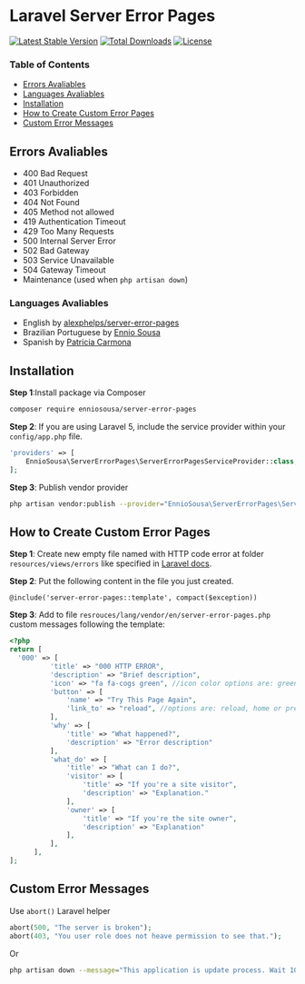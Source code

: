# Laravel Server Error Pages
[![Latest Stable Version](https://poser.pugx.org/enniosousa/server-error-pages/v/stable)](https://packagist.org/packages/enniosousa/server-error-pages)
[![Total Downloads](https://poser.pugx.org/enniosousa/server-error-pages/downloads)](https://packagist.org/packages/enniosousa/server-error-pages)
[![License](https://poser.pugx.org/enniosousa/server-error-pages/license)](https://packagist.org/packages/enniosousa/server-error-pages)

### Table of Contents
* [Errors Avaliables](#errors-avaliables)
* [Languages Avaliables](#languages-avaliables)
* [Installation](#installation)
* [How to Create Custom Error Pages](#how-to-create-custom-error-pages)
* [Custom Error Messages](#custom-error-messages)

## Errors Avaliables
* 400 Bad Request
* 401 Unauthorized
* 403 Forbidden
* 404 Not Found
* 405 Method not allowed
* 419 Authentication Timeout
* 429 Too Many Requests
* 500 Internal Server Error
* 502 Bad Gateway
* 503 Service Unavailable
* 504 Gateway Timeout
* Maintenance (used when ```php artisan down```)

### Languages Avaliables
* English by [alexphelps/server-error-pages](https://github.com/alexphelps/server-error-pages)
* Brazilian Portuguese by [Ennio Sousa](https://enniosousa.com.br)
* Spanish by [Patricia Carmona](https://github.com/carmonapacs)

## Installation
**Step 1**:Install package via Composer
```bash
composer require enniosousa/server-error-pages
```
**Step 2**: If you are using Laravel 5, include the service provider within your `config/app.php` file.

```php
'providers' => [
    EnnioSousa\ServerErrorPages\ServerErrorPagesServiceProvider::class,
];
```

**Step 3**: Publish vendor provider
```bash
php artisan vendor:publish --provider="EnnioSousa\ServerErrorPages\ServerErrorPagesServiceProvider"
```

## How to Create Custom Error Pages
**Step 1**:  Create new empty file named with HTTP code error at folder `resources/views/errors` like specified in [Laravel docs](https://laravel.com/docs/5.5/errors#custom-http-error-pages).

**Step 2**: Put the following content in the file you just created.
```
@include('server-error-pages::template', compact($exception))
```

**Step 3**: Add to file `resrouces/lang/vendor/en/server-error-pages.php` custom messages following the template:
```php
<?php
return [
  '000' => [
          'title' => "000 HTTP ERROR",
          'description' => "Brief description",
          'icon' => "fa fa-cogs green", //icon color options are: green, orange or red
          'button' => [
              'name' => "Try This Page Again",
              'link_to' => "reload", //options are: reload, home or previous
          ],
          'why' => [
              'title' => "What happened?",
              'description' => "Error description"
          ],
          'what_do' => [
              'title' => "What can I do?",
              'visitor' => [
                  'title' => "If you're a site visitor",
                  'description' => "Explanation."
              ],
              'owner' => [
                  'title' => "If you're the site owner",
                  'description' => "Explanation"
              ],
          ],
      ],
];
```

## Custom Error Messages
Use ```abort()``` Laravel helper
```php
abort(500, "The server is broken");
abort(403, "You user role does not heave permission to see that.");
```

Or
```bash
php artisan down --message="This application is update process. Wait 10 minutes and try again." --retry=600
```
